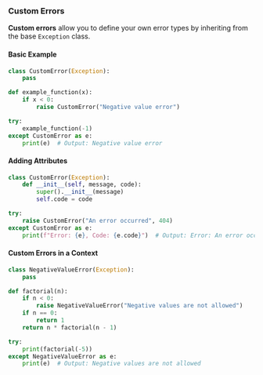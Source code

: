 ### Custom Errors

**Custom errors** allow you to define your own error types by inheriting from the base `Exception` class.

#### Basic Example

```python
class CustomError(Exception):
    pass

def example_function(x):
    if x < 0:
        raise CustomError("Negative value error")

try:
    example_function(-1)
except CustomError as e:
    print(e)  # Output: Negative value error
```

#### Adding Attributes

```python
class CustomError(Exception):
    def __init__(self, message, code):
        super().__init__(message)
        self.code = code

try:
    raise CustomError("An error occurred", 404)
except CustomError as e:
    print(f"Error: {e}, Code: {e.code}")  # Output: Error: An error occurred, Code: 404
```

#### Custom Errors in a Context

```python
class NegativeValueError(Exception):
    pass

def factorial(n):
    if n < 0:
        raise NegativeValueError("Negative values are not allowed")
    if n == 0:
        return 1
    return n * factorial(n - 1)

try:
    print(factorial(-5))
except NegativeValueError as e:
    print(e)  # Output: Negative values are not allowed
```
